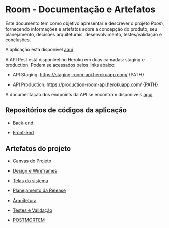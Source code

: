 # Room - Documentação e Artefatos

Este documento tem como objetivo apresentar e descrever o projeto *Room*, fornecendo informações e artefatos sobre a concepção do produto, seu planejamento, decisões arquiteturais, desenvolvimento, testes/validação e conclusões.

A aplicação está disponível [aqui](https://room-web.netlify.com/)

A API Rest está disponível no Heroku em duas camadas: staging e production.
Podem se acessados pelos links abaixo:

- API Staging: https://staging-room-api.herokuapp.com/ {PATH}

- API Production: https://production-room-api.herokuapp.com/ {PATH}

A documentação dos endpoints da API se encontram disponíveis [aqui](https://github.com/roavellarm/room-api/blob/master/schema/api.md)

## Repositórios de códigos da aplicação

- [Back-end](https://github.com/roavellarm/room-api)

- [Front-end](https://github.com/roavellarm/room-web)


## Artefatos do projeto

- [Canvas do Projeto](canvas-do-produto.md)

- [Design e Wireframes](design-e-wireframes.md)

- [Telas do sistema](telas_do_sistema.md)

- [Planejamento da Release](planejamento-da-release.md)

- [Arquitetura](arquitetura.md)

- [Testes e Validação](testes.md)

- [POSTMORTEM](postmortem.md)
